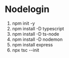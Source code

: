 # Nodelogin
1. npm init -y
2. npm  install -D typescript
3. npm install -D ts-node
4. npm install -D nodemon
5. npm install express
6. npx tsc --init

